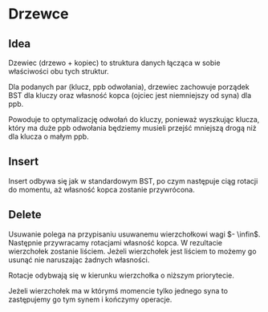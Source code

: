 # Drzewce

## Idea

Dzewiec (drzewo + kopiec) to struktura danych łącząca w sobie właściwości obu tych struktur.

Dla podanych par (klucz, ppb odwołania), drzewiec zachowuje porządek BST dla kluczy oraz własność kopca (ojciec jest niemniejszy od syna) dla ppb.

Powoduje to optymalizację odwołań do kluczy, ponieważ wyszkując klucza, który ma duże ppb odwołania będziemy musieli przejść mniejszą drogą niż dla klucza o małym ppb.

## Insert

Insert odbywa się jak w standardowym BST, po czym następuje ciąg rotacji do momentu, aż własność kopca zostanie przywrócona.

## Delete

Usuwanie polega na przypisaniu usuwanemu wierzchołkowi wagi $- \infin$. Następnie przywracamy rotacjami własność kopca. W rezultacie wierzchołek zostanie liściem. Jeżeli wierzchołek jest liściem to możemy go usunąć nie naruszając żadnych własności.

Rotacje odybwają się w kierunku wierzchołka o niższym priorytecie.

Jeżeli wierzchołek ma w którymś momencie tylko jednego syna to zastępujemy go tym synem i kończymy operacje.
